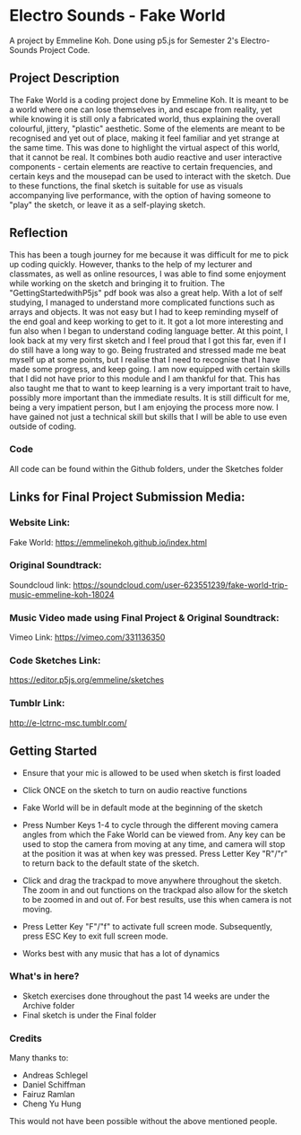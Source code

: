 # Electro Sounds - Fake World

A project by Emmeline Koh. Done using p5.js for Semester 2's Electro-Sounds Project Code.


## Project Description

The Fake World is a coding project done by Emmeline Koh. It is meant to be a world where one can lose themselves in, and escape from reality, yet while knowing it is still only a fabricated world, thus explaining the overall colourful, jittery, "plastic" aesthetic. Some of the elements are meant to be recognised and yet out of place, making it feel familiar and yet strange at the same time. This was done to highlight the virtual aspect of this world, that it cannot be real. It combines both audio reactive and user interactive components - certain elements are reactive to certain frequencies, and certain keys and the mousepad can be used to interact with the sketch. Due to these functions, the final sketch is suitable for use as visuals accompanying live performance, with the option of having someone to "play" the sketch, or leave it as a self-playing sketch.


## Reflection

This has been a tough journey for me because it was difficult for me to pick up coding quickly. However, thanks to the help of my lecturer and classmates, as well as online resources, I was able to find some enjoyment while working on the sketch and bringing it to fruition. The "GettingStartedwithP5js" pdf book was also a great help. With a lot of self studying, I managed to understand more complicated functions such as arrays and objects. It was not easy but I had to keep reminding myself of the end goal and keep working to get to it. It got a lot more interesting and fun also when I began to understand coding language better. At this point, I look back at my very first sketch and I feel proud that I got this far, even if I do still have a long way to go. Being frustrated and stressed made me beat myself up at some points, but I realise that I need to recognise that I have made some progress, and keep going. I am now equipped with certain skills that I did not have prior to this module and I am thankful for that. This has also taught me that to want to keep learning is a very important trait to have, possibly more important than the immediate results. It is still difficult for me, being a very impatient person, but I am enjoying the process more now. I have gained not just a technical skill but skills that I will be able to use even outside of coding.


### Code
All code can be found within the Github folders, under the Sketches folder

## Links for Final Project Submission Media:

### Website Link:
Fake World:
https://emmelinekoh.github.io/index.html

### Original Soundtrack:
Soundcloud link:
https://soundcloud.com/user-623551239/fake-world-trip-music-emmeline-koh-18024

### Music Video made using Final Project & Original Soundtrack:
Vimeo Link:
https://vimeo.com/331136350

### Code Sketches Link:
https://editor.p5js.org/emmeline/sketches

### Tumblr Link:
http://e-lctrnc-msc.tumblr.com/


## Getting Started

- Ensure that your mic is allowed to be used when sketch is first loaded

- Click ONCE on the sketch to turn on audio reactive functions

- Fake World will be in default mode at the beginning of the sketch

- Press Number Keys 1-4 to cycle through the different moving camera angles from which the Fake World can be viewed from. Any key can be used to stop the camera from moving at any time, and camera will stop at the position it was at when key was pressed. Press Letter Key "R"/"r" to return back to the default state of the sketch.

- Click and drag the trackpad to move anywhere throughout the sketch. The zoom in and out functions on the trackpad also allow for the sketch to be zoomed in and out of. For best results, use this when camera is not moving.

- Press Letter Key "F"/"f" to activate full screen mode. Subsequently, press ESC Key to exit full screen mode.

- Works best with any music that has a lot of dynamics


### What's in here?

- Sketch exercises done throughout the past 14 weeks are under the Archive folder
- Final sketch is under the Final folder


### Credits

Many thanks to:

- Andreas Schlegel
- Daniel Schiffman
- Fairuz Ramlan
- Cheng Yu Hung

This would not have been possible without the above mentioned people.
